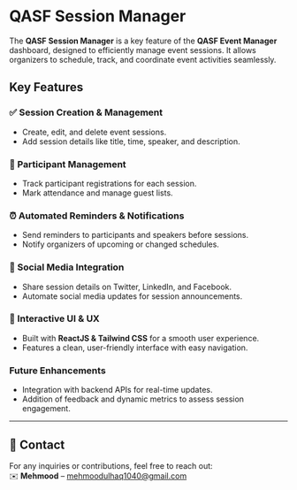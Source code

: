# QASF Session Manager

The **QASF Session Manager** is a key feature of the **QASF Event Manager** dashboard, designed to efficiently manage event sessions. It allows organizers to schedule, track, and coordinate event activities seamlessly.

## Key Features  

### ✅ Session Creation & Management  
- Create, edit, and delete event sessions.  
- Add session details like title, time, speaker, and description.  

### 👥 Participant Management  
- Track participant registrations for each session.  
- Mark attendance and manage guest lists.  

### ⏰ Automated Reminders & Notifications  
- Send reminders to participants and speakers before sessions.  
- Notify organizers of upcoming or changed schedules.  

### 📲 Social Media Integration  
- Share session details on Twitter, LinkedIn, and Facebook.  
- Automate social media updates for session announcements.  

### 🎨 Interactive UI & UX  
- Built with **ReactJS & Tailwind CSS** for a smooth user experience.  
- Features a clean, user-friendly interface with easy navigation.  

### Future Enhancements  
- Integration with backend APIs for real-time updates.  
- Addition of feedback and dynamic metrics to assess session engagement.  

---

## 📧 Contact  
For any inquiries or contributions, feel free to reach out:  
✉️ **Mehmood** – mehmoodulhaq1040@gmail.com  








